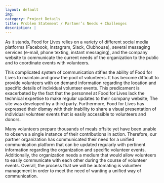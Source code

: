 ```yaml
---
layout: default
img: 
category: Project Details
title: Problem Statement / Partner’s Needs + Challenges
description: |
---
```

As it stands, Food for Lives relies on a variety of different social media platforms (Facebook, Instagram, Slack, Clubhouse), several messaging services (e-mail, phone texting, instant messaging), and the company website to communicate the current needs of the organization to the public and to coordinate events with volunteers. 

This complicated system of communication stifles the ability of Food for Lives to maintain and grow the pool of volunteers. It has become difficult to provide volunteers with on demand information regarding the location and specific details of individual volunteer events. This predicament is exacerbated by the fact that the personnel at Food for Lives lack the technical expertise to make regular updates to their company website; The site was developed by a third party. Furthermore, Food for Lives has expressed their dismay with their inability to share a visual presentation of individual volunteer events that is easily accessible to volunteers and donors.

Many volunteers prepare thousands of meals offsite yet have been unable to observe a single instance of their contributions in action. Therefore, our partner organization has communicated their need for a unified communication platform that can be updated regularly with pertinent information regarding the organization and specific volunteer events. Additionally, the organization needs a medium that would allow volunteers to easily communicate with each other during the course of volunteer events. Overall, the process that we will be automating is volunteer management in order to meet the need of wanting a unified way of communication.